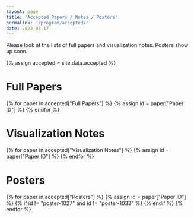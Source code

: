 ```yaml
---
layout: page
title: 'Accepted Papers / Notes / Posters'
permalink: '/program/accepted/'
date: 2022-03-17
---
```


Please look at the lists of full papers and visualization notes.  Posters show up soon.

<script src="https://unpkg.com/vue@3"></script>

{% assign accepted = site.data.accepted %}

# Full Papers

<!-- https://stackoverflow.com/questions/64010560/passing-props-to-vue-root-instance-via-attributes-on-element-the-app-is-mounted -->

{% for paper in accepted["Full Papers"] %}
{% assign id = paper["Paper ID"] %}
<paper data-paper_id="{{id}}"></paper>
{% endfor %}

# Visualization Notes

{% for paper in accepted["Visualization Notes"] %}
{% assign id = paper["Paper ID"] %}
<paper data-paper_id="{{id}}"></paper>
{% endfor %}

# Posters

{% for paper in accepted["Posters"] %}
{% assign id = paper["Paper ID"] %}
{% if id != "poster-1027" and id != "poster-1033" %}
<paper data-paper_id="{{id}}"></paper>
{% endif %}
{% endfor %}

<script type="text/javascript" src="/pvis2022/assets/javascripts/accepted.json.js"></script>
<script type="text/javascript" src="/pvis2022/assets/javascripts/preview.json.js"></script>
<script type="text/javascript" src="/pvis2022/assets/javascripts/accepted.js"></script>
